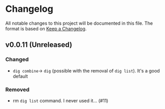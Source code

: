 # Changelog

All notable changes to this project will be documented in this file. The format
is based on [Keep a Changelog](https://keepachangelog.com/en/1.0.0/).

## v0.0.11 (Unreleased)

### Changed

- `dig combine`-> `dig` (possible with the removal of `dig list`). It's a good default

### Removed

- rm `dig list` command. I never used it... (#11)
